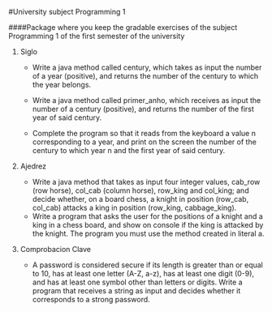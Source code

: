 #University subject Programming 1 

####Package where you keep the gradable exercises of the subject Programming 1 of the first semester of the university

1. Siglo

    - Write a java method called century, which takes as input the number of a year (positive), and returns the number of the century to which the year belongs.

    - Write a java method called primer_anho, which receives as input the number of a century (positive), and returns the number of the first year of said century.

    - Complete the program so that it reads from the keyboard a value n corresponding to a year, and print on the screen the number of the century to which year n and the first year of said century.

2. Ajedrez

    - Write a java method that takes as input four integer values, cab_row (row horse), col_cab (column horse), row_king and col_king; and decide whether, on a board chess, a knight in position (row_cab, col_cab) attacks a king in position (row_king, cabbage_king). 
    - Write a program that asks the user for the positions of a knight and a king in a chess board, and show on console if the king is attacked by the knight. The program you must use the method created in literal a.

3. Comprobacion Clave

    - A password is considered secure if its length is greater than or equal to 10, has at least one letter (A-Z, a-z), has at least one digit (0-9), and has at least one symbol other than letters or digits. Write a program that receives a string as input and decides whether it corresponds to a strong password.
